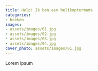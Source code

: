 ```yaml
---
title: Help! Ik ben een helikoptermama
categories:
- boeken
images:
- assets/images/01.jpg
- assets/images/02.jpg
- assets/images/03.jpg
- assets/images/04.jpg
cover_photo: assets/images/01.jpg
---
```


Lorem ipsum